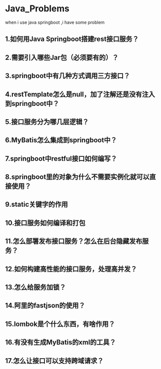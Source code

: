 # Java_Problems
when i use java springboot ,i have some problem



## 1.如何用Java Springboot搭建rest接口服务？

## 2.需要引入哪些Jar包（必须要有的）？

## 3.springboot中有几种方式调用三方接口？

## 4.restTemplate怎么是null，加了注解还是没有注入到springboot中？

## 5.接口服务分为哪几层逻辑？

## 6.MyBatis怎么集成到springboot中？

## 7.springboot中restful接口如何编写？

## 8.springboot里的对象为什么不需要实例化就可以直接使用？

## 9.static关键字的作用

## 10.接口服务如何编译和打包

## 11.怎么部署发布接口服务？怎么在后台隐藏发布服务？

## 12.如何构建高性能的接口服务，处理高并发？

## 13.怎么给服务加锁？

## 14.阿里的fastjson的使用？

## 15.lombok是个什么东西，有啥作用？

## 16.有没有生成MyBatis的xml的工具？

## 17.怎么让接口可以支持跨域请求？
